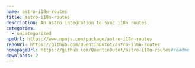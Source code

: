 ```yaml
---
name: astro-i18n-routes
title: astro-i18n-routes
description: An astro integration to sync i18n routes.
categories:
  - uncategorized
npmUrl: https://www.npmjs.com/package/astro-i18n-routes
repoUrl: https://github.com/QuentinDutot/astro-i18n-routes
homepageUrl: https://github.com/QuentinDutot/astro-i18n-routes#readme
downloads: 2
---
```

